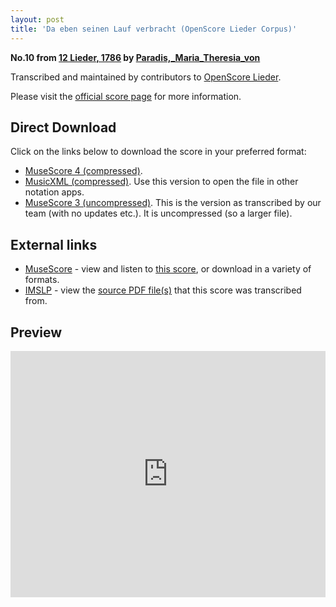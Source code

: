 ```yaml
---
layout: post
title: 'Da eben seinen Lauf verbracht (OpenScore Lieder Corpus)'
---
```


__No.10 from [12 Lieder, 1786](https://fourscoreandmore.org/openscore/lieder/Paradis,_Maria_Theresia_von/12_Lieder,_1786/) by [Paradis,_Maria_Theresia_von](https://fourscoreandmore.org/openscore/lieder/Paradis,_Maria_Theresia_von)__

Transcribed and maintained by contributors to [OpenScore Lieder].

Please visit the [official score page] for more information.

[official score page]: https://musescore.com/openscore-lieder-corpus/scores/5994814
[OpenScore Lieder]: https://musescore.com/openscore-lieder-corpus

## Direct Download

Click on the links below to download the score in your preferred format:
- [MuseScore 4 (compressed)](https://fourscoreandmore.org/openscore/lieder/Paradis,_Maria_Theresia_von/12_Lieder,_1786/10_Da_eben_seinen_Lauf_verbracht.mscz).
- [MusicXML (compressed)](https://fourscoreandmore.org/openscore/lieder/Paradis,_Maria_Theresia_von/12_Lieder,_1786/10_Da_eben_seinen_Lauf_verbracht.mxl). Use this version to open the file in other notation apps.
- [MuseScore 3 (uncompressed)](https://raw.githubusercontent.com/OpenScore/Lieder/refs/heads/main/scores/Paradis,_Maria_Theresia_von/12_Lieder,_1786/10_Da_eben_seinen_Lauf_verbracht/lc5994814.mscx). This is the version as transcribed by our team (with no updates etc.). It is uncompressed (so a larger file).

## External links

- [MuseScore] - view and listen to [this score][MuseScore], or download in a variety of formats.
- [IMSLP] - view the [source PDF file(s)][IMSLP] that this score was transcribed from.

[MuseScore]: https://musescore.com/score/5994814
[IMSLP]: https://imslp.org/wiki/Special:ReverseLookup/256073

## Preview

<iframe width="100%" height="394" src="https://musescore.com/openscore-lieder-corpus/scores/5994814/embed" frameborder="0" allowfullscreen allow="autoplay; fullscreen"></iframe>
